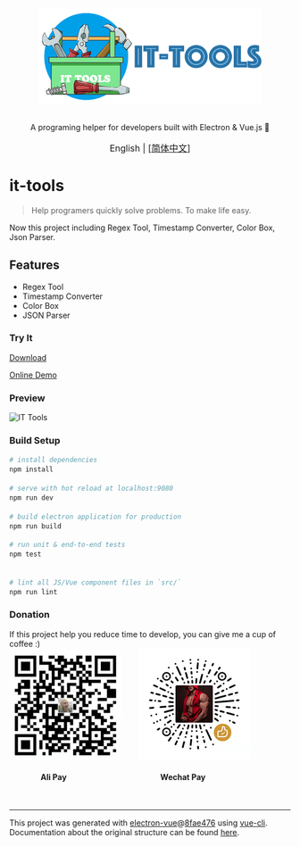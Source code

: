 <div align="center">
<br>
<img width="400" src="/src/renderer/assets/logo.png" alt="electron-vue">
<br>
<br>
</div>

<p align="center" color="#6a737d">
A programing helper for developers built with Electron & Vue.js 🚀
</p>

<p align="center" style="font-size:16px;">
English | [<a href="https://github.com/TsaiKoga/it-tools/blob/master/README_CN.md">简体中文</a>]
</p>


# it-tools

> Help programers quickly solve problems.
> To make life easy.

Now this project including Regex Tool, Timestamp Converter, Color Box, Json Parser.

## Features

- Regex Tool
- Timestamp Converter
- Color Box
- JSON Parser

### Try It
[Download](https://github.com/TsaiKoga/it-tools/releases)

[Online Demo](https://tsaikoga.github.com/it-tools/web/index.html)


### Preview

![IT Tools](/src/renderer/assets/IT-Tools-preview.gif)

### Build Setup

``` bash
# install dependencies
npm install

# serve with hot reload at localhost:9080
npm run dev

# build electron application for production
npm run build

# run unit & end-to-end tests
npm test


# lint all JS/Vue component files in `src/`
npm run lint

```

### Donation

If this project help you reduce time to develop, you can give me a cup of coffee :)
<br>
<img width="200" height="200" src="/src/renderer/assets/alipay.gif" alt="electron-vue">&emsp;&emsp;
<img width="200" height="200" src="/src/renderer/assets/wechatpay.gif" alt="electron-vue">

#### &emsp;&emsp;&emsp;&emsp;Ali Pay&emsp;&emsp;&emsp;&emsp;&emsp;&emsp;&emsp;&emsp;&emsp;&emsp;&emsp;&emsp;Wechat Pay

<br>

---

This project was generated with [electron-vue](https://github.com/SimulatedGREG/electron-vue)@[8fae476](https://github.com/SimulatedGREG/electron-vue/tree/8fae4763e9d225d3691b627e83b9e09b56f6c935) using [vue-cli](https://github.com/vuejs/vue-cli). Documentation about the original structure can be found [here](https://simulatedgreg.gitbooks.io/electron-vue/content/index.html).
